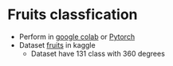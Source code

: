 # Fruits classfication
* Perform in [google colab](https://colab.research.google.com/drive/1P4bjQf8lnv5XwQer2uFVucP-Z8Rk6xlR?usp=sharing) or [Pytorch](https://colab.research.google.com/drive/1bR4GuIwe8abl4YRvf3uX8VcOw5Ecb4Xu?usp=sharing)
* Dataset [fruits](https://www.kaggle.com/moltean/fruits) in kaggle 
  - Dataset have 131 class with 360 degrees
